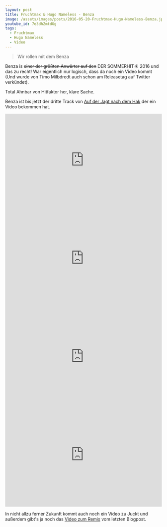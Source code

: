 ```yaml
---
layout: post
title: Fruchtmax & Hugo Nameless - Benza
image: /assets/images/posts/2016-05-20-Fruchtmax-Hugo-Nameless-Benza.jpg
youtube_id: 7e3dhZmtdGg
tags:
  - Fruchtmax
  - Hugo Nameless
  - Video
---
```

> Wir rollen mit dem Benza

<!--more-->
Benza is <s>einer der größten Anwärter auf den</s> DER SOMMERHIT:sunny: 2016 und das zu recht! War eigentlich nur logisch, dass da noch ein Video kommt (Und wurde von Timo Milbdredt auch schon am Releasetag auf Twitter verkündet).

Total Ahnbar von Hitfaktor her, klare Sache.

Benza ist bis jetzt der dritte Track von [Auf der Jagt nach dem Hak](/2016/04/17/Fruchtmax-Hugo-Nameless-Auf-der-Suche-nach-dem-Hak/) der ein Video bekommen hat.

<div class="col-sm-6"><iframe width="100%" height="315" src="https://www.youtube-nocookie.com/embed/Cx0jvDR_xB0" frameborder="0" allowfullscreen></iframe></div>
<div class="col-sm-6"><iframe width="100%" height="315" src="https://www.youtube-nocookie.com/embed/ehQzpK_b4JY" frameborder="0" allowfullscreen></iframe></div>
<div class="col-sm-6"><iframe width="100%" height="315" src="https://www.youtube-nocookie.com/embed/5s-Wnm3gU78" frameborder="0" allowfullscreen></iframe></div>
<div class="col-sm-6"><iframe width="100%" height="315" src="https://www.youtube-nocookie.com/embed/tDzd5zAaKvg" frameborder="0" allowfullscreen></iframe></div>

In nicht allzu ferner Zukunft kommt auch noch ein Video zu Juckt und außerdem gibt's ja noch das [Video zum Remix](/2016/05/18/Fruchtmax-Hugo-Nameless-WKMSNSHG-Remix/) vom letzten Blogpost.